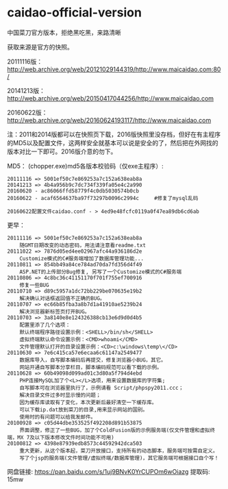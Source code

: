 # caidao-official-version
中国菜刀官方版本，拒绝黑吃黑，来路清晰

获取来源是官方的快照。

20111116版：http://web.archive.org/web/20121029144319/http://www.maicaidao.com:80/

20141213版：http://web.archive.org/web/20150417044256/http://www.maicaidao.com

20160622版：http://web.archive.org/web/20160624193117/http://www.maicaidao.com

注：2011和2014版都可以在快照页下载，2016版快照里没存档，但好在有主程序的MD5以及配置文件，这两样安全就基本可以说是安全的了，然后把在外网找的版本对比一下即可。2016版介意的勿下。

MD5：
(chopper.exe)md5各版本校验码（仅exe主程序）: 

	20111116 => 5001ef50c7e869253a7c152a638eab8a
	20141213 => 4b4a956b9c7dc734f339fa05e4c2a990
	20160620 - ac86066ffd58779f4c0db5030574b0cb
	20160622 - acaf6564637ba97f73297b0096c2994c 	#修复了mysql乱码
	
	20160622配置文件caidao.conf - > 4ed9e48fcfc0119a0f47ea89db6cd6ab

更早：

	20111116 => 5001ef50c7e869253a7c152a638eab8a
		随GMT日期改变的动态密码，用法请注意看readme.txt
	20111022 => 7876d05ed4ee02967afc44a936186d2e
		Customize模式的C#服务端增加了数据库管理功能...
	20110811 => 854bb49a84ce784ad70da7fd356d4f49
		ASP.NET的上传部分Bug修复, 另写了一个Customize模式的C#服务端
	20110806 => 4c8bc36c41151170f701f755ef700916
		修复一些BUG
	20110710 => d89c5957a1dc72bb229be070635e19b2
		解决确认对话框返回值不正确的BUG。
	20110707 => ec66b85fba3a8b7d1a41910ae5239b24
		解决浏览器新标签页打开BUG。
	20110703 => 3a8140e8e124326388cb13e6d9d0d4b5
		配置里添了几个选项：
		默认终端程序路径设置示例：<SHELL>/bin/sh</SHELL>
		虚拟终端默认命令设置示例：<CMD>whoami</CMD>
		文件管理默认打开的目录设置示例：<CD>c:\windows\temp\</CD>
	20110630 => 7e6c415ca57e6ecaa6c61147a2549477
		数据库导入，自写脚本编码后再提交，修复浏览器小BUG，其它。
		网站开通自写脚本分享栏目，脚本编码规范可以看下载的示例。
	20110628 => 60b49098d099ad01c3d80a5f794d4ebd
		PHP连接MySQL加了个<L></L>选项，用来设置数据库的字符集;
		自写脚本可在浏览器里执行了，示例请看 Script/phpspy2011.ccc；
		解决目录文件过多时显示慢的问题；
		因为缓存库读取有了变化，本次更新后最好清空一下缓存库。
		可以下载ip.dat放到菜刀的目录,用来显示网站的国别。
		使用时的有问题可以给我发邮件。
	20100928 => c05d44dbe353525f492208d891b53875
		界面调整，修正了一些BUG，加了个ColdFusion版的示例服务端(仅文件管理和虚拟终端，MX 7及以下版本修改文件时间功能不可用)
	20100812 => 4398e87939edb8573c44592942dca503
		重大更新，从这个版本起，菜刀开放接口，支持所有的动态脚本，服务端可按需自定义。
		写了个jsp的服务端(文件管理/虚拟终端/数据库管理)，其它服务端可根据接口自个写！

网盘链接: https://pan.baidu.com/s/1uj9BNvK0YrCUPOm6wOiazg 提取码: 15mw

